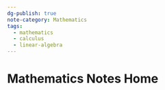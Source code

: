 ```yaml
---
dg-publish: true
note-category: Mathematics
tags:
  - mathematics
  - calculus
  - linear-algebra
---
```

# Mathematics Notes Home

